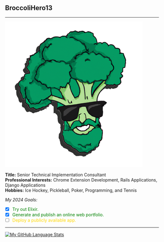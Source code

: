 <h2>BroccoliHero13</h2>
<hr/>

<img src="https://github.com/broccolihero13/broccolihero13/blob/main/embed_glasses.png?raw=true" width="450"> 


**Title:** Senior Technical Implementation Consultant  
**Professional Interests:** Chrome Extension Development, Rails Applications, Django Applications  
**Hobbies:** Ice Hockey, Pickleball, Poker, Programming, and Tennis  

*My 2024 Goals:* 
* [x] <span style="color : green">Try out Elixir.</span>
* [x] <span style="color : green">Generate and publish an online web portfolio.</span>
* [ ] <span style="color : gold">Deploy a publicly available app.</span>
---
[![My GitHub Language Stats](https://github-readme-stats.vercel.app/api/top-langs/?username=broccolihero13&hide=procfile,coffeescript,css,scss,html&langs_count=5&theme=tokyonight)]()


